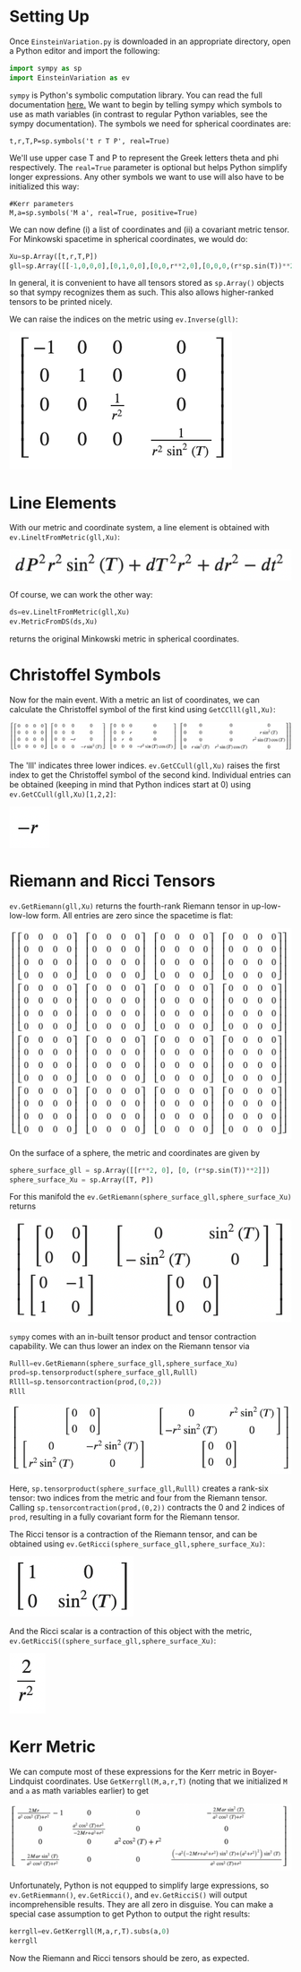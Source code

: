 # Setting Up
Once `EinsteinVariation.py` is downloaded in an appropriate directory, open a Python editor and import the following:

```Python
import sympy as sp
import EinsteinVariation as ev
```

`sympy` is Python's symbolic computation library. You can read the full documentation [here.](https://docs.sympy.org/latest/tutorials/intro-tutorial/index.html) 
We want to begin by telling sympy which symbols to use as math variables (in contrast to regular Python variables, see the sympy documentation). The symbols we need for spherical coordinates are:

```
t,r,T,P=sp.symbols('t r T P', real=True) 
```
We'll use upper case T and P to represent the Greek letters theta and phi respectively. The `real=True` parameter is optional but helps Python simplify longer expressions. Any other symbols we want to use will also have to be initialized this way:

```
#Kerr parameters
M,a=sp.symbols('M a', real=True, positive=True)
```

We can now define (i) a list of coordinates and (ii) a covariant metric tensor. For Minkowski spacetime in spherical coordinates, we would do:

```Python
Xu=sp.Array([t,r,T,P])  
gll=sp.Array([[-1,0,0,0],[0,1,0,0],[0,0,r**2,0],[0,0,0,(r*sp.sin(T))**2]])  #inner brackets represent rows
```

In general, it is convenient to have all tensors stored as `sp.Array()` objects so that sympy recognizes them as such. This also allows higher-ranked tensors to be printed nicely. 

We can raise the indices on the metric using `ev.Inverse(gll)`:

![metinv](metricInverse.png)

# Line Elements

With our metric and coordinate system, a line element is obtained with `ev.LineltFromMetric(gll,Xu)`:

![linelt](linelt.png)

Of course, we can work the other way:

```Python
ds=ev.LineltFromMetric(gll,Xu)
ev.MetricFromDS(ds,Xu)
```

returns the original Minkowski metric in spherical coordinates.

# Christoffel Symbols

Now for the main event. With a metric an list of coordinates, we can calculate the Christoffel symbol of the first kind using `GetCClll(gll,Xu)`:

![cclll](cclll.png)

The 'lll' indicates three lower indices. `ev.GetCCull(gll,Xu)` raises the first index to get the Christoffel symbol of the second kind. Individual entries can be obtained (keeping in mind that Python indices start at 0) using  `ev.GetCCull(gll,Xu)[1,2,2]`: 

![ccull122](ccull122.png)

# Riemann and Ricci Tensors

`ev.GetRiemann(gll,Xu)` returns the fourth-rank Riemann tensor in up-low-low-low form. All entries are zero since the spacetime is flat:

![flatRiemann](flatRulll.png)

On the surface of a sphere, the metric and coordinates are given by

```Python
sphere_surface_gll = sp.Array([[r**2, 0], [0, (r*sp.sin(T))**2]])
sphere_surface_Xu = sp.Array([T, P])
```

For this manifold the `ev.GetRiemann(sphere_surface_gll,sphere_surface_Xu)` returns

![sphereRulll](sphereRulll.png)

`sympy` comes with an in-built tensor product and tensor contraction capability. We can thus lower an index on the Riemann tensor via

```Python
Rulll=ev.GetRiemann(sphere_surface_gll,sphere_surface_Xu)
prod=sp.tensorproduct(sphere_surface_gll,Rulll)
Rllll=sp.tensorcontraction(prod,(0,2))
Rlll
```
![sphereRllll](sphereRllll.png)

Here, `sp.tensorproduct(sphere_surface_gll,Rulll)` creates a rank-six tensor: two indices from the metric and four from the Riemann tensor. Calling `sp.tensorcontraction(prod,(0,2))` contracts the 0 and 2 indices of `prod`, resulting in a fully covariant form for the Riemann tensor.

The Ricci tensor is a contraction of the Riemann tensor, and can be obtained using `ev.GetRicci(sphere_surface_gll,sphere_surface_Xu)`:

![Ricci](ricci.png)

And the Ricci scalar is a contraction of this object with the metric, `ev.GetRicciS((sphere_surface_gll,sphere_surface_Xu)`:

![RicciS](ricciS.png)

# Kerr Metric
We can compute most of these expressions for the Kerr metric in Boyer-Lindquist coordinates. Use `GetKerrgll(M,a,r,T)` (noting that we initialized `M` and `a` as math variables earlier) to get


![kerrmetric](kerr.png)

Unfortunately, Python is not equpped to simplify large expressions, so `ev.GetRiemmann()`, `ev.GetRicci()`, and `ev.GetRicciS()` will output incomprehensible results. They are all zero in disguise. You can make a special case assumption to get Python to output the right results:

```Python
kerrgll=ev.GetKerrgll(M,a,r,T).subs(a,0)
kerrgll
```

Now the Riemann and Ricci tensors should be zero, as expected.



